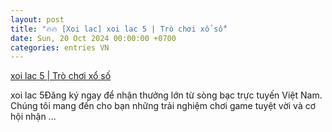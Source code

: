 ```yaml
---
layout: post
title: "🔥🔥 [Xoi lac] xoi lac 5 | Trò chơi xổ số"
date: Sun, 20 Oct 2024 00:00:00 +0700
categories: entries VN
---
```

[xoi lac 5 | Trò chơi xổ số](https://tietkiemnangluong.com.vn/shbet-shbet88.fun.htm)

xoi lac 5Đăng ký ngay để nhận thưởng lớn từ sòng bạc trực tuyến Việt Nam. Chúng tôi mang đến cho bạn những trải nghiệm chơi game tuyệt vời và cơ hội nhận ...

